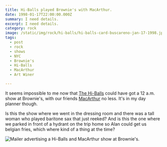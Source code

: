 ```yaml
---
title: Hi-Balls played Brownie's with MacArthur.
date: 1998-01-17T22:00:00.000Z
summary: I need details.
excerpt: I need details.
category: rock
image: /static/img/rock/hi-balls/hi-balls-card-buscareno-jan-17-1998.jpg
tags:
  - post 
  - rock
  - shows
  - NYC
  - Brownie's
  - Hi-Balls
  - MacArthur
  - Art Winer

---
```


It seems impossible to me now that [The Hi-Balls](https://hiballs.bandcamp.com/) could have got a 12 a.m. show at Brownie's, with our friends [MacArthur](https://macarthur.bandcamp.com/) no less. It's in my day planner though.

Is this the show where we went in the dressing room and there was a tall woman who played baritone sax that just reeked?
And is this the one where we parked in front of a hydrant on the trip home so Alan could get us belgian fries, which where kind of a thing at the time?

![Mailer advertising a Hi-Balls and MacArthur show at Brownie's.](/static/img/rock/hi-balls/hi-balls-card-buscareno-jan-17-1998.jpg "mailer advertising show at Brownie's")